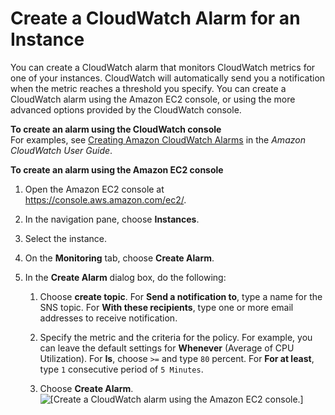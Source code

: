 # Create a CloudWatch Alarm for an Instance<a name="using-cloudwatch-createalarm"></a>

You can create a CloudWatch alarm that monitors CloudWatch metrics for one of your instances\. CloudWatch will automatically send you a notification when the metric reaches a threshold you specify\. You can create a CloudWatch alarm using the Amazon EC2 console, or using the more advanced options provided by the CloudWatch console\.

**To create an alarm using the CloudWatch console**  
For examples, see [Creating Amazon CloudWatch Alarms](https://docs.aws.amazon.com/AmazonCloudWatch/latest/monitoring/AlarmThatSendsEmail.html) in the *Amazon CloudWatch User Guide*\.

**To create an alarm using the Amazon EC2 console**

1. Open the Amazon EC2 console at [https://console\.aws\.amazon\.com/ec2/](https://console.aws.amazon.com/ec2/)\.

1. In the navigation pane, choose **Instances**\.

1. Select the instance\.

1. On the **Monitoring** tab, choose **Create Alarm**\.

1. In the **Create Alarm** dialog box, do the following:

   1. Choose **create topic**\. For **Send a notification to**, type a name for the SNS topic\. For **With these recipients**, type one or more email addresses to receive notification\.

   1. Specify the metric and the criteria for the policy\. For example, you can leave the default settings for **Whenever** \(Average of CPU Utilization\)\. For **Is**, choose `>=` and type `80` percent\. For **For at least**, type `1` consecutive period of `5 Minutes`\.

   1. Choose **Create Alarm**\.  
![\[Create a CloudWatch alarm using the Amazon EC2 console.\]](http://docs.aws.amazon.com/AWSEC2/latest/WindowsGuide/images/monitoring_create_alarm.png)